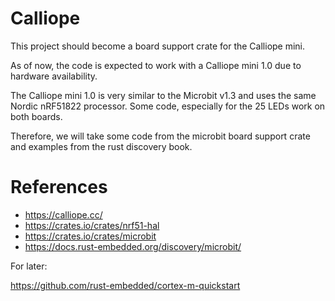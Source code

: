 
# Calliope

This project should become a board support crate for the
Calliope mini.

As of now, the code is expected to work with a Calliope mini 1.0
due to hardware availability.

The Calliope mini 1.0 is very similar to the Microbit v1.3 and uses the
same Nordic nRF51822 processor.
Some code, especially for the 25 LEDs work on both boards.

Therefore, we will take some code from the microbit board support
crate and examples from the rust discovery book.

# References

* https://calliope.cc/
* https://crates.io/crates/nrf51-hal
* https://crates.io/crates/microbit
* https://docs.rust-embedded.org/discovery/microbit/

For later:

https://github.com/rust-embedded/cortex-m-quickstart

